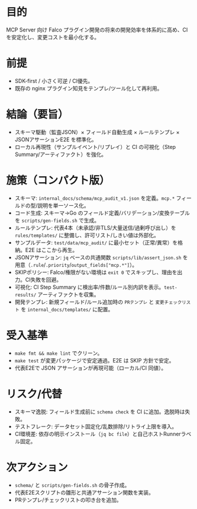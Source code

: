 # 目的

MCP Server 向け Falco プラグイン開発の将来の開発効率を体系的に高め、CIを安定化し、変更コストを最小化する。

# 前提

- SDK-first / 小さく可逆 / CI優先。
- 既存の nginx プラグイン知見をテンプレ/ツール化して再利用。

# 結論（要旨）

- スキーマ駆動（監査JSON）× フィールド自動生成 × ルールテンプレ × JSONアサーションE2E を標準化。
- ローカル再現性（サンプルイベント/リプレイ）と CI の可視化（Step Summary/アーティファクト）を強化。

# 施策（コンパクト版）

- スキーマ: `internal_docs/schema/mcp_audit_v1.json` を定義。`mcp.*` フィールドの型/説明を単一ソース化。
- コード生成: スキーマ→Go のフィールド定義/バリデーション/変換テーブルを `scripts/gen-fields.sh` で生成。
- ルールテンプレ: 代表4本（未承認/非TLS/大量送信/過剰呼び出し）を `rules/templates/` に整備し、許可リスト/しきい値は外部化。
- サンプルデータ: `test/data/mcp_audit/` に最小セット（正常/異常）を格納。E2E はここから再生。
- JSONアサーション: `jq` ベースの共通関数 `scripts/lib/assert_json.sh` を用意（`.rule`/`.priority`/`output_fields["mcp.*"]`）。
- SKIPポリシー: Falco/権限がない環境は `exit 0` でスキップし、理由を出力。CI失敗を回避。
- 可視化: CI Step Summary に検出率/件数/ルール別内訳を表示。`test-results/` アーティファクトを収集。
- 開発テンプレ: 新規フィールド/ルール追加時の `PRテンプレ` と `変更チェックリスト` を `internal_docs/templates/` に配置。

# 受入基準

- `make fmt && make lint` でクリーン。
- `make test` が変更パッケージで安定通過。E2E は SKIP 方針で安定。
- 代表E2Eで JSON アサーションが再現可能（ローカル/CI 同値）。

# リスク/代替

- スキーマ逸脱: フィールド生成前に `schema check` を CI に追加。逸脱時は失敗。
- テストフレーク: データセット固定化/乱数排除/リトライ上限を導入。
- CI環境差: 依存の明示インストール（`jq bc file`）と自己ホストRunnerラベル固定。

# 次アクション

- `schema/` と `scripts/gen-fields.sh` の骨子作成。
- 代表E2Eスクリプトの雛形と共通アサーション関数を実装。
- PRテンプレ/チェックリストの叩き台を追加。

